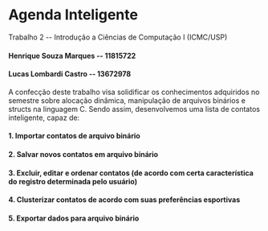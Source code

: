 # Agenda Inteligente
Trabalho 2 -- Introdução a Ciências de Computação I (ICMC/USP)

#### Henrique Souza Marques -- 11815722
#### Lucas Lombardi Castro -- 13672978

A confecção deste trabalho visa solidificar os conhecimentos adquiridos no semestre sobre alocação dinâmica, manipulação de arquivos binários e structs na linguagem C. Sendo assim, desenvolvemos uma lista de contatos inteligente, capaz de:

#### 1. Importar contatos de arquivo binário

#### 2. Salvar novos contatos em arquivo binário

#### 3. Excluir, editar e ordenar contatos (de acordo com certa característica do registro determinada pelo usuário)

#### 4. Clusterizar contatos de acordo com suas preferências esportivas

#### 5. Exportar dados para arquivo binário
